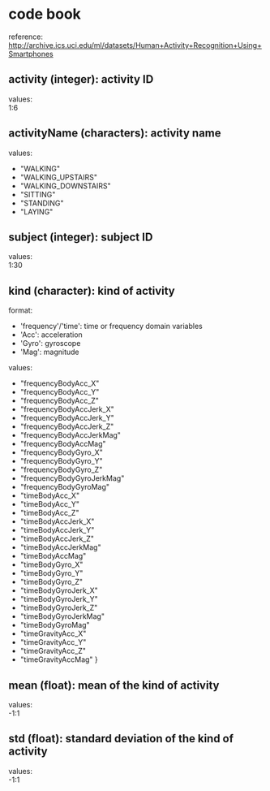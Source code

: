 # code book

reference: http://archive.ics.uci.edu/ml/datasets/Human+Activity+Recognition+Using+Smartphones

## activity (integer): activity ID

values:    
1:6

## activityName (characters): activity name

values:    
- "WALKING"
- "WALKING_UPSTAIRS"
- "WALKING_DOWNSTAIRS"
- "SITTING"
- "STANDING"
- "LAYING"

## subject (integer): subject ID

values:    
1:30

## kind (character): kind of activity

format:    
- 'frequency'/'time': time or frequency domain variables
- 'Acc': acceleration
- 'Gyro': gyroscope
- 'Mag': magnitude

values:    
- "frequencyBodyAcc_X"
- "frequencyBodyAcc_Y"
- "frequencyBodyAcc_Z"
- "frequencyBodyAccJerk_X"
- "frequencyBodyAccJerk_Y"
- "frequencyBodyAccJerk_Z"
- "frequencyBodyAccJerkMag"
- "frequencyBodyAccMag"
- "frequencyBodyGyro_X"
- "frequencyBodyGyro_Y"
- "frequencyBodyGyro_Z"
- "frequencyBodyGyroJerkMag"
- "frequencyBodyGyroMag"
- "timeBodyAcc_X"
- "timeBodyAcc_Y"
- "timeBodyAcc_Z"
- "timeBodyAccJerk_X"
- "timeBodyAccJerk_Y"
- "timeBodyAccJerk_Z"
- "timeBodyAccJerkMag"
- "timeBodyAccMag"
- "timeBodyGyro_X"
- "timeBodyGyro_Y"
- "timeBodyGyro_Z"
- "timeBodyGyroJerk_X"
- "timeBodyGyroJerk_Y"
- "timeBodyGyroJerk_Z"
- "timeBodyGyroJerkMag"
- "timeBodyGyroMag"
- "timeGravityAcc_X"
- "timeGravityAcc_Y"
- "timeGravityAcc_Z"
- "timeGravityAccMag"
}

## mean (float): mean of the kind of activity

values:    
-1:1

## std (float): standard deviation of the kind of activity

values:    
-1:1
